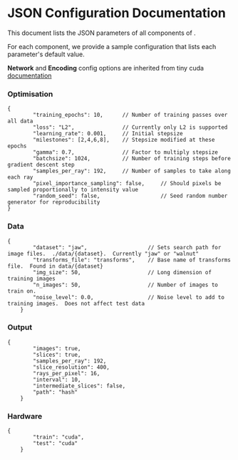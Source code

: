 # JSON Configuration Documentation

This document lists the JSON parameters of all components of .

For each component, we provide a sample configuration that lists each parameter's default value.

__Network__ and __Encoding__ config options are inherited from tiny cuda [documentation](https://github.com/NVlabs/tiny-cuda-nn/blob/master/DOCUMENTATION.md)


### Optimisation

```json5
{
        "training_epochs": 10,      // Number of training passes over all data
        "loss": "L2",               // Currently only L2 is supported 
        "learning_rate": 0.001,     // Initial stepsize
        "milestones": [2,4,6,8],    // Stepsize modified at these epochs
        "gamma": 0.7,               // Factor to multiply stepsize
        "batchsize": 1024,          // Number of training steps before gradient descent step
        "samples_per_ray": 192,     // Number of samples to take along each ray
        "pixel_importance_sampling": false,     // Should pixels be sampled proportionally to intensity value
        "random_seed": false,                   // Seed random number generator for reproducibility
}
```

### Data

```json5
{
        "dataset": "jaw",                   // Sets search path for image files.  ./data/{dataset}.  Currently "jaw" or "walnut"
        "transforms_file": "transforms",    // Base name of transforms file.  Found in data/{dataset}
        "img_size": 50,                     // Long dimension of training images
        "n_images": 50,                     // Number of images to train on. 
        "noise_level": 0.0,                 // Noise level to add to training images.  Does not affect test data
    }
```
    
### Output

```json5
{
        "images": true,
        "slices": true,
        "samples_per_ray": 192,
        "slice_resolution": 400,
        "rays_per_pixel": 16,
        "interval": 10,
        "intermediate_slices": false,
        "path": "hash"
    }
```

### Hardware

```json5
{
        "train": "cuda",
        "test": "cuda"
    }
```